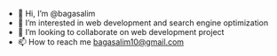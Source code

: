 - 👋 Hi, I’m @bagasalim
- 👀 I’m interested in web development and search engine optimization
- 💞️ I’m looking to collaborate on web development project
- 📫 How to reach me bagasalim10@gmail.com


